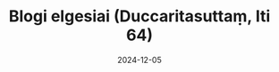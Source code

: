 ---
layout: page
title: 'Blogi elgesiai (Duccaritasuttaṃ, Iti 64)'
category: bylota
index:
- Dorovė
sortIndex: 64
suttacentral: iti64
date: 2024-12-05
tags:
- Dorovė
---